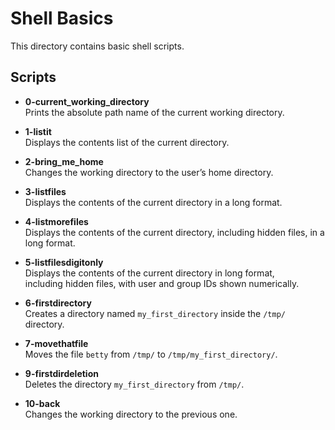 # Shell Basics

This directory contains basic shell scripts.

## Scripts

- **0-current_working_directory**  
  Prints the absolute path name of the current working directory.

- **1-listit**  
  Displays the contents list of the current directory.

- **2-bring_me_home**  
  Changes the working directory to the user’s home directory.

- **3-listfiles**  
  Displays the contents of the current directory in a long format.
- **4-listmorefiles**  
  Displays the contents of the current directory, including hidden files, in a long format.
- **5-listfilesdigitonly**  
  Displays the contents of the current directory in long format,  
  including hidden files, with user and group IDs shown numerically.
- **6-firstdirectory**  
  Creates a directory named `my_first_directory` inside the `/tmp/` directory.
- **7-movethatfile**  
  Moves the file `betty` from `/tmp/` to `/tmp/my_first_directory/`.
- **9-firstdirdeletion**  
  Deletes the directory `my_first_directory` from `/tmp/`.
- **10-back**  
  Changes the working directory to the previous one.

